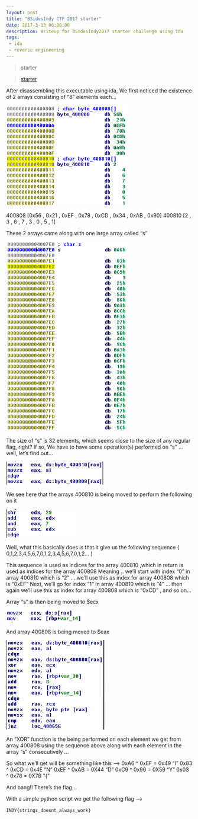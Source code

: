 ```yaml
---
layout: post
title: "BSidesIndy CTF 2017 starter"
date: 2017-3-13 00:00:00
description: Writeup for BSidesIndy2017 starter challenge using ida
tags:
 - ida
 - reverse engineering
---
```


>starter

>[starter](/files/bsidesindy2017/starter)

After disassembling this executable using ida,
We first noticed the existence of 2 arrays consisting of “8” elements each… 

![Arrays](/images/2.png)

400808 [0x56 , 0x21 , 0xEF , 0x78 , 0xCD , 0x34 , 0xAB , 0x90]
400810 [2 , 3 , 6 , 7 , 3 , 0 , 5 , 1]

These 2 arrays came along with one large array called “s”

![s](/images/4.png)

The size of “s” is 32 elements, which seems close to the size of any regular flag, right?
If so, We have to have some operation(s) performed on “s” … well, let’s find out…  

![array](/images/1.png)

We see here that the arrays 400810 is being moved to perform the following on it 

![array](/images/6.png)

Well, what this basically does is that it give us the following sequence ( 0,1,2,3,4,5,6,7,0,1,2,3,4,5,6,7,0,1,2… )

This sequence is used as indices for the array 400810 ,which in return is used as indices for the array 400808
Meaning .. we’ll start with index “0” in array 400810 which is “2” … we’ll use this as index for array 400808 which is “0xEF”
Next, we’ll go for index “1” in array 400810 which is “4” … then again we’ll use this as index for array 400808 which is “0xCD” , and so on…

Array “s” is then being moved to $ecx

![array](/images/5.png)

And array 400808 is being moved to $eax

![array](/images/7.png)

An “XOR” function is the being performed on each element we get from array 400808 using the sequence above along with each element in the array “s” consecutively … 

So what we’ll get will be something like this —>
0xA6 ^ 0xEF = 0x49 “I”
0x83 ^ 0xCD = 0x4E “N”
0xEF ^ 0xAB = 0X44 “D”
0xC9 ^ 0x90 = 0X59 “Y”
0x03 ^ 0x78 = 0X7B “{”

And bang!! There’s the flag…

With a simple python script we get the following flag —>

```
INDY{strings_doesnt_always_work}
```
